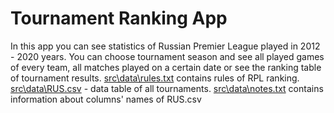 # Tournament Ranking App

In this app you can see statistics of Russian Premier League played in 2012 - 2020 years.
You can choose tournament season and see all played games of every team, all matches played on 
a certain date or see the ranking table of tournament results. <u>src\data\rules.txt</u> contains rules of
RPL ranking. <u>src\data\RUS.csv</u> - data table of all tournaments. <u>src\data\notes.txt</u>
contains information about columns' names of RUS.csv
 